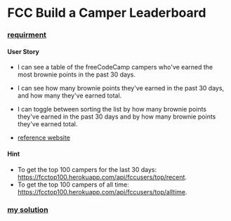 # FCC Build a Camper Leaderboard
### [requirment](https://www.freecodecamp.com/challenges/build-a-camper-leaderboard)
#### User Story
- I can see a table of the freeCodeCamp campers who've earned the most brownie points in the past 30 days.
- I can see how many brownie points they've earned in the past 30 days, and how many they've earned total.
- I can toggle between sorting the list by how many brownie points they've earned in the past 30 days and by how many brownie points they've earned total.

- [reference website](https://codepen.io/FreeCodeCamp/full/eZGMjp/)

#### Hint
- To get the top 100 campers for the last 30 days: https://fcctop100.herokuapp.com/api/fccusers/top/recent.
- To get the top 100 campers of all time: https://fcctop100.herokuapp.com/api/fccusers/top/alltime.

### [my solution](https://codepen.io/ApplefaceLisa/full/NgQwLY/)
